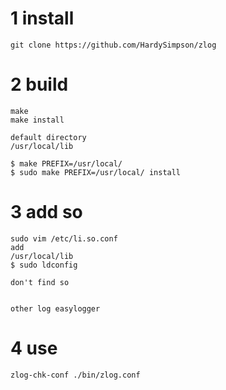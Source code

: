 # 1 install
```
git clone https://github.com/HardySimpson/zlog
```

# 2 build
```
make 
make install

default directory
/usr/local/lib

$ make PREFIX=/usr/local/
$ sudo make PREFIX=/usr/local/ install
```


# 3 add so
```
sudo vim /etc/li.so.conf
add 
/usr/local/lib
$ sudo ldconfig

don't find so


other log easylogger
```


# 4 use 
```
zlog-chk-conf ./bin/zlog.conf
```

